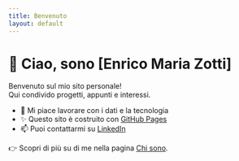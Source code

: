 ```yaml
---
title: Benvenuto
layout: default
---
```


# 👋 Ciao, sono [Enrico Maria Zotti]

Benvenuto sul mio sito personale!  
Qui condivido progetti, appunti e interessi.

- 🌱 Mi piace lavorare con i dati e la tecnologia
- ✨ Questo sito è costruito con [GitHub Pages](https://pages.github.com/)
- 📫 Puoi contattarmi su [LinkedIn](https://linkedin.com/in/tuo-username)

👉 Scopri di più su di me nella pagina [Chi sono](about.md).

